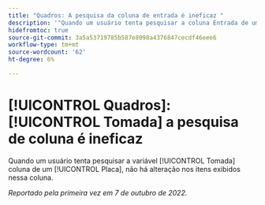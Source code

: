 ```yaml
---
title: "Quadros: A pesquisa da coluna de entrada é ineficaz "
description: '"Quando um usuário tenta pesquisar a coluna Entrada de um Quadro, não há alteração nos itens exibidos nessa coluna. “'
hidefromtoc: true
source-git-commit: 3a5a53719785b587e8098a4376847cecdf46eee6
workflow-type: tm+mt
source-wordcount: '62'
ht-degree: 6%

---
```



# [!UICONTROL Quadros]: [!UICONTROL Tomada] a pesquisa de coluna é ineficaz

Quando um usuário tenta pesquisar a variável [!UICONTROL Tomada] coluna de um [!UICONTROL Placa], não há alteração nos itens exibidos nessa coluna.

_Reportado pela primeira vez em 7 de outubro de 2022._

